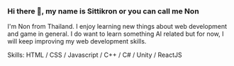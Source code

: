 ### Hi there 👋, my name is Sittikron or you can call me Non
I'm Non from Thailand. I enjoy learning new things about web development and game in general. I do want to learn something AI related but for now, I will keep improving my web development skills.

Skills: HTML / CSS / Javascript / C++ / C# / Unity / ReactJS



